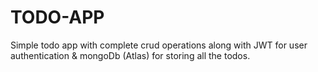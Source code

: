 # TODO-APP
Simple todo app with complete crud operations along with JWT for user authentication &amp; mongoDb (Atlas) for storing all the todos.
